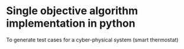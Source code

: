 # Single objective algorithm implementation in python
 To generate test cases for a cyber-physical system (smart thermostat) 
